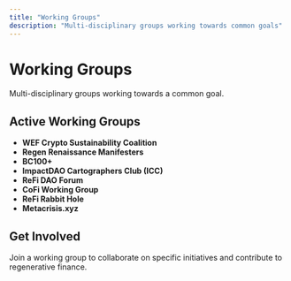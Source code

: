 ```yaml
---
title: "Working Groups"
description: "Multi-disciplinary groups working towards common goals"
---
```


# Working Groups

Multi-disciplinary groups working towards a common goal.

## Active Working Groups

- **WEF Crypto Sustainability Coalition**
- **Regen Renaissance Manifesters**
- **BC100+**
- **ImpactDAO Cartographers Club (ICC)**
- **ReFi DAO Forum**
- **CoFi Working Group**
- **ReFi Rabbit Hole**
- **Metacrisis.xyz**

## Get Involved

Join a working group to collaborate on specific initiatives and contribute to regenerative finance.


